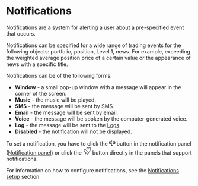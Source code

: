 # Notifications

Notifications are a system for alerting a user about a pre\-specified event that occurs.

Notifications can be specified for a wide range of trading events for the following objects: portfolio, position, Level 1, news. For example, exceeding the weighted average position price of a certain value or the appearance of news with a specific title.

Notifications can be of the following forms:

- **Window** \- a small pop\-up window with a message will appear in the corner of the screen.
- **Music** \- the music will be played.
- **SMS** \- the message will be sent by SMS.
- **Email** \- the message will be sent by email.
- **Voice** \- the message will be spoken by the computer-generated voice.
- **Log** \- the message will be sent to the [Logs](user_interface/logs.md).
- **Disabled** \- the notification will not be displayed.

To set a notification, you have to click the ![Designer Creation tool 00](../../images/designer_creation_tool_00.png) button in the notification panel ([Notification panel](notifications/notification_panel.md)) or click the ![Designer Alert Bell](../../images/designer_alert_bell.png) button directly in the panels that support notifications.

For information on how to configure notifications, see the [Notifications setup](notifications/notifications_setup.md) section.

